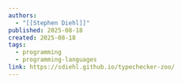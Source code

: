 ```yaml
---
authors:
  - "[[Stephen Diehl]]"
published: 2025-08-18
created: 2025-08-18
tags:
  - programming
  - programming-languages
link: https://sdiehl.github.io/typechecker-zoo/
---
```

